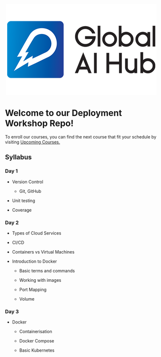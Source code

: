 <div align="center">
  <img src="logo.png">
</div>

# Welcome to our Deployment Workshop Repo!

To enroll our courses, you can find the next course that fit your schedule by visiting [Upcoming Courses.](https://globalaihub.com/upcoming-courses/)

## Syllabus

### Day 1
- Version Control
	+ Git, GitHub

- Unit testing

- Coverage

### Day 2
- Types of Cloud Services

- CI/CD

- Containers vs Virtual Machines

- Introduction to Docker
	+ Basic terms and commands

	+ Working with images

	+ Port Mapping

	+ Volume

### Day 3
- Docker
	+ Containerisation

	+ Docker Compose

	+ Basic Kubernetes

